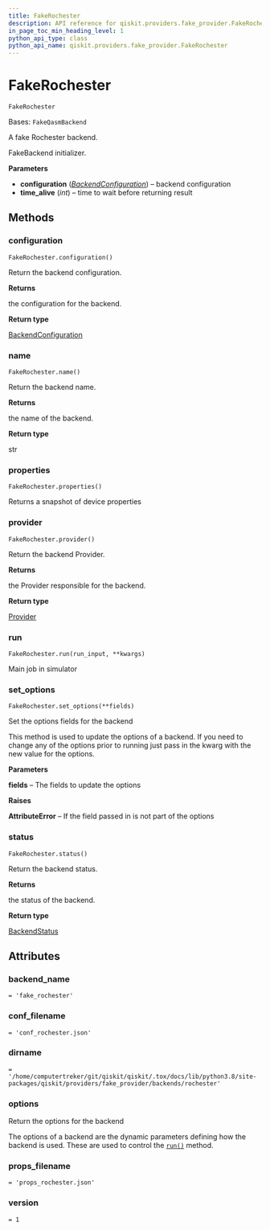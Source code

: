 ```yaml
---
title: FakeRochester
description: API reference for qiskit.providers.fake_provider.FakeRochester
in_page_toc_min_heading_level: 1
python_api_type: class
python_api_name: qiskit.providers.fake_provider.FakeRochester
---
```


# FakeRochester

<span id="qiskit.providers.fake_provider.FakeRochester" />

`FakeRochester`

Bases: `FakeQasmBackend`

A fake Rochester backend.

FakeBackend initializer.

**Parameters**

*   **configuration** ([*BackendConfiguration*](qiskit.providers.models.BackendConfiguration "qiskit.providers.models.BackendConfiguration")) – backend configuration
*   **time\_alive** (*int*) – time to wait before returning result

## Methods

<span id="qiskit-providers-fake-provider-fakerochester-configuration" />

### configuration

<span id="qiskit.providers.fake_provider.FakeRochester.configuration" />

`FakeRochester.configuration()`

Return the backend configuration.

**Returns**

the configuration for the backend.

**Return type**

[BackendConfiguration](qiskit.providers.models.BackendConfiguration "qiskit.providers.models.BackendConfiguration")

<span id="qiskit-providers-fake-provider-fakerochester-name" />

### name

<span id="qiskit.providers.fake_provider.FakeRochester.name" />

`FakeRochester.name()`

Return the backend name.

**Returns**

the name of the backend.

**Return type**

str

<span id="qiskit-providers-fake-provider-fakerochester-properties" />

### properties

<span id="qiskit.providers.fake_provider.FakeRochester.properties" />

`FakeRochester.properties()`

Returns a snapshot of device properties

<span id="qiskit-providers-fake-provider-fakerochester-provider" />

### provider

<span id="qiskit.providers.fake_provider.FakeRochester.provider" />

`FakeRochester.provider()`

Return the backend Provider.

**Returns**

the Provider responsible for the backend.

**Return type**

[Provider](qiskit.providers.Provider "qiskit.providers.Provider")

<span id="qiskit-providers-fake-provider-fakerochester-run" />

### run

<span id="qiskit.providers.fake_provider.FakeRochester.run" />

`FakeRochester.run(run_input, **kwargs)`

Main job in simulator

<span id="qiskit-providers-fake-provider-fakerochester-set-options" />

### set\_options

<span id="qiskit.providers.fake_provider.FakeRochester.set_options" />

`FakeRochester.set_options(**fields)`

Set the options fields for the backend

This method is used to update the options of a backend. If you need to change any of the options prior to running just pass in the kwarg with the new value for the options.

**Parameters**

**fields** – The fields to update the options

**Raises**

**AttributeError** – If the field passed in is not part of the options

<span id="qiskit-providers-fake-provider-fakerochester-status" />

### status

<span id="qiskit.providers.fake_provider.FakeRochester.status" />

`FakeRochester.status()`

Return the backend status.

**Returns**

the status of the backend.

**Return type**

[BackendStatus](qiskit.providers.models.BackendStatus "qiskit.providers.models.BackendStatus")

## Attributes

<span id="qiskit.providers.fake_provider.FakeRochester.backend_name" />

### backend\_name

`= 'fake_rochester'`

<span id="qiskit.providers.fake_provider.FakeRochester.conf_filename" />

### conf\_filename

`= 'conf_rochester.json'`

<span id="qiskit.providers.fake_provider.FakeRochester.dirname" />

### dirname

`= '/home/computertreker/git/qiskit/qiskit/.tox/docs/lib/python3.8/site-packages/qiskit/providers/fake_provider/backends/rochester'`

<span id="qiskit.providers.fake_provider.FakeRochester.options" />

### options

Return the options for the backend

The options of a backend are the dynamic parameters defining how the backend is used. These are used to control the [`run()`](qiskit.providers.fake_provider.FakeRochester#run "qiskit.providers.fake_provider.FakeRochester.run") method.

<span id="qiskit.providers.fake_provider.FakeRochester.props_filename" />

### props\_filename

`= 'props_rochester.json'`

<span id="qiskit.providers.fake_provider.FakeRochester.version" />

### version

`= 1`

